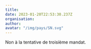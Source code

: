 ```yaml
---
title: 
date: 2023-01-20T22:53:30.237Z
organisation: 
author: 
avatar: "/img/pays/SN.svg"
---
```


Non à la tentative de troisième mandat. 